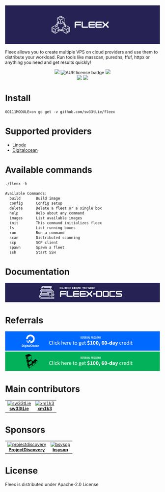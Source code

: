 ![Fleex](static/Fleex-Banner.png)


Fleex allows you to create multiple VPS on cloud providers and use them to distribute your workload. Run tools like masscan, puredns, ffuf, httpx or anything you need and get results quickly!

<p align="center">
<a href="https://github.com/sw33tLie/fleex/issues"><img src="https://img.shields.io/badge/contributions-welcome-blue.svg?style=flat"></a>
<img alt="AUR license badge" src="https://img.shields.io/badge/license-Apache-blue">
<a href="https://github.com/sw33tLie/fleex/releases"><img src="https://img.shields.io/github/release/sw33tLie/fleex"></a>
<br>
<a href="https://twitter.com/sw33tLie"><img src="https://img.shields.io/twitter/follow/sw33tLie.svg?logo=twitter"></a>
<a href="https://twitter.com/xm1k3_"><img src="https://img.shields.io/twitter/follow/xm1k3_.svg?logo=twitter"></a>
</p>

# Install 
```
GO111MODULE=on go get -v github.com/sw33tLie/fleex
```

# Supported providers
- [Linode](https://www.linode.com)
- [Digitalocean](https://www.digitalocean.com)

# Available commands
```
./fleex -h

Available Commands:
  build       Build image
  config      Config setup
  delete      Delete a fleet or a single box
  help        Help about any command
  images      List available images
  init        This command initializes fleex
  ls          List running boxes
  run         Run a command
  scan        Distributed scanning
  scp         SCP client
  spawn       Spawn a fleet
  ssh         Start SSH
```

# Documentation

<a href="https://sw33tlie.github.io/fleex-docs/"><img src="static/Fleex-docs.png" alt="Fleex-docs"></a>

# Referrals

<a href="https://www.digitalocean.com/?refcode=91982e64054b&utm_campaign=Referral_Invite&utm_medium=Referral_Program&utm_source=badge">
  <img src="static/Referrals/Digitalocean-referral.png" alt="Digitalocean referral link">
</a>
<a href="https://www.linode.com/?r=172cb6708bc78a41c5014cc2da0f2ab0d7abbe7b">
  <img src="static/Referrals/Linode-referral.png" alt="Linode referral link">
</a>

# Main contributors
<table>
  <tr>
    <td align="center">
      <a href="https://github.com/sw33tLie">
      <img
          width="75px;"
          src="https://avatars.githubusercontent.com/u/47645560?v=4"
          alt="sw33tLie"/>
        <br />
        <b>sw33tLie</b>
        </a>
    </td>
    <td align="center">
      <a href="https://github.com/xm1k3"
        ><img
          width="75px;"
          src="https://avatars.githubusercontent.com/u/73166077?v=4?s=100"
          alt="xm1k3"
        />
        <br />
        <b>xm1k3</b>
        </a>
    </td>
  </tr>
</table>

# Sponsors

<table>
  <tr>
    <td align="center">
      <a href="https://github.com/projectdiscovery">
      <img
          width="75px;"
          src="https://avatars.githubusercontent.com/u/50994705?v=4"
          alt="projectdiscovery"/>
        <br />
        <b>ProjectDiscovery</b>
        </a>
    </td>
     <td align="center">
      <a href="https://twitter.com/bsysop">
      <img
          width="75px;"
          src="https://avatars.githubusercontent.com/u/9998303?v=4"
          alt="bsysop"/>
        <br />
        <b>bsysop</b>
        </a>
    </td>
  </tr>
</table>


# License
Fleex is distributed under Apache-2.0 License
